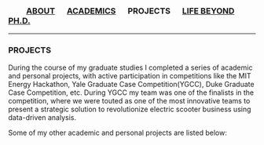 ### &emsp;&emsp; [ABOUT](./index.md)  &emsp; [ACADEMICS](./Academics.md) &emsp; PROJECTS &emsp; [LIFE BEYOND PH.D.](./extra-Curricular.md)

------- 
### PROJECTS

During the course of my graduate studies I completed a series of academic and personal projects, with active participation in competitions like the MIT Energy Hackathon, Yale Graduate Case Competition(YGCC), Duke Graduate Case Competition, etc. During YGCC my team was one of the finalists in the competition, where we were touted as one of the most innovative teams to present a strategic solution to revolutionize electric scooter business using data-driven analysis.

Some of my other academic and personal projects are listed below:
